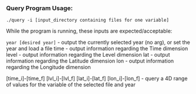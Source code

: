 ### Query Program Usage:

```./query -i [input_directory containing files for one variable]```

While the program is running, these inputs are expected/acceptable:

```year [desired year]``` - output the currently selected year (no arg), or set the year and load a file
time - output information regarding the Time dimension
level - output information regarding the Level dimension
lat - output information regarding the Latitude dimension
lon - output information regarding the Longitude dimension

[time_i]-[time_f] [lvl_i]-[lvl_f] [lat_i]-[lat_f] [lon_i]-[lon_f] - query a 4D range of values for the variable of the selected file and year


